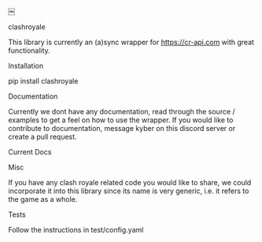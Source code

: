 ￼

clashroyale

This library is currently an (a)sync wrapper for https://cr-api.com with great functionality.

Installation

pip install clashroyale



Documentation

Currently we dont have any documentation, read through the source / examples to get a feel on how to use the wrapper. If you would like to contribute to documentation, message kyber on this discord server or create a pull request.

Current Docs

Misc

If you have any clash royale related code you would like to share, we could incorporate it into this library since its name is very generic, i.e. it refers to the game as a whole.

Tests

Follow the instructions in test/config.yaml 